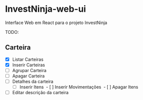 # InvestNinja-web-ui
Interface Web em React para o projeto InvestNinja

TODO:
## Carteira
- [x] Listar Carteiras
- [x] Inserir Carteiras
- [ ] Agrupar Carteira
- [ ] Apagar Carteira
- [ ] Detalhes da carteira
  - [ ] Inserir Itens
  - [ ] Inserir Movimentações
  - [ ] Apagar Itens
- [ ] Editar descrição da carteira
